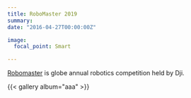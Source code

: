 ```yaml
---
title: RoboMaster 2019
summary: 
date: "2016-04-27T00:00:00Z"

image:
  focal_point: Smart

---
```


[Robomaster](https://www.robomaster.com/en-US) is globe annual robotics competition held by Dji.



{{< gallery album="aaa" >}}
